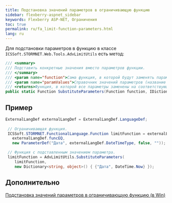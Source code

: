 ```yaml
---
title: Подстановка значений параметров в ограничивающую функцию
sidebar: flexberry-aspnet_sidebar
keywords: Flexberry ASP-NET, Ограничения
toc: true
permalink: ru/fa_limit-function-parameters.html
lang: ru
---
```


Для подстановки параметров в функцию в классе `ICSSoft.STORMNET.Web.Tools.AdvLimitUtils` есть метод:

```csharp 
/// <summary>
/// Подставить конкретные значения вместо параметров функции.
/// </summary>
/// <param name="function">Сама функция, в которой будут заменять параметры.</param>
/// <param name="paramValues">Справочник значений параметров (название параметра - значение).</param>  
/// <returns>Функция, в которой все параметры заменены на соответствующие значения.</returns>
public static Function SubstituteParameters(Function function, IDictionary<string, object> paramValues)
``` 

## Пример

```csharp
ExternalLangDef externalLangDef = ExternalLangDef.LanguageDef;
 
 // Ограничивающая функция.
 ICSSoft.STORMNET.FunctionalLanguage.Function limitFunction = externalLangDef.GetFunction(
   externalLangDef.funcEQ,
   new ParameterDef("Дата", externalLangDef.DateTimeType, false, "")); 

 // Функция с подставленным значением параметра.
 limitFunction = AdvLimitUtils.SubstituteParameters(
    limitFunction,
    new Dictionary<string, object>() { {"Дата", DateTime.Now} });
```

## Дополнительно

[Подстановка значений параметров в ограничивающую функцию (в Win)](fw_limit-function-insert-parameters-values.html)
